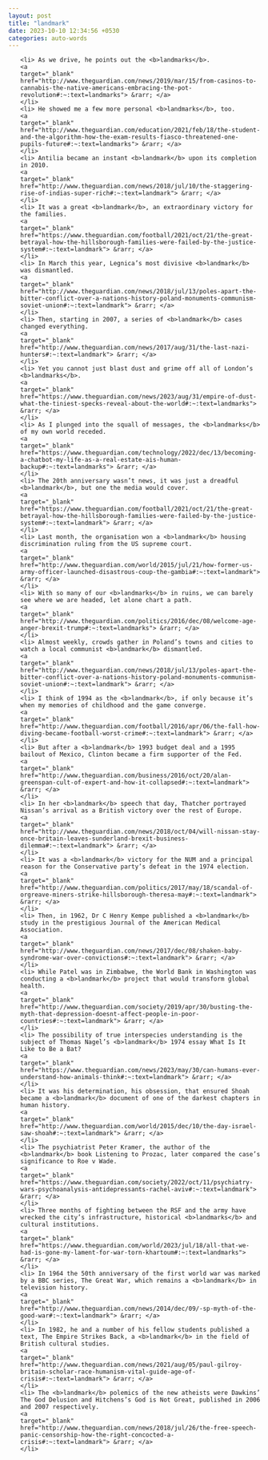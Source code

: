 ```yaml
---
layout: post
title: "landmark"
date: 2023-10-10 12:34:56 +0530
categories: auto-words
---
```

<ol>

    <li> As we drive, he points out the <b>landmarks</b>.
    <a 
    target="_blank" 
    href="http://www.theguardian.com/news/2019/mar/15/from-casinos-to-cannabis-the-native-americans-embracing-the-pot-revolution#:~:text=landmarks"> &rarr; </a>
    </li>
    <li> He showed me a few more personal <b>landmarks</b>, too.
    <a 
    target="_blank" 
    href="http://www.theguardian.com/education/2021/feb/18/the-student-and-the-algorithm-how-the-exam-results-fiasco-threatened-one-pupils-future#:~:text=landmarks"> &rarr; </a>
    </li>
    <li> Antilia became an instant <b>landmark</b> upon its completion in 2010.
    <a 
    target="_blank" 
    href="http://www.theguardian.com/news/2018/jul/10/the-staggering-rise-of-indias-super-rich#:~:text=landmark"> &rarr; </a>
    </li>
    <li> It was a great <b>landmark</b>, an extraordinary victory for the families.
    <a 
    target="_blank" 
    href="https://www.theguardian.com/football/2021/oct/21/the-great-betrayal-how-the-hillsborough-families-were-failed-by-the-justice-system#:~:text=landmark"> &rarr; </a>
    </li>
    <li> In March this year, Legnica’s most divisive <b>landmark</b> was dismantled.
    <a 
    target="_blank" 
    href="http://www.theguardian.com/news/2018/jul/13/poles-apart-the-bitter-conflict-over-a-nations-history-poland-monuments-communism-soviet-union#:~:text=landmark"> &rarr; </a>
    </li>
    <li> Then, starting in 2007, a series of <b>landmark</b> cases changed everything.
    <a 
    target="_blank" 
    href="http://www.theguardian.com/news/2017/aug/31/the-last-nazi-hunters#:~:text=landmark"> &rarr; </a>
    </li>
    <li> Yet you cannot just blast dust and grime off all of London’s <b>landmarks</b>.
    <a 
    target="_blank" 
    href="https://www.theguardian.com/news/2023/aug/31/empire-of-dust-what-the-tiniest-specks-reveal-about-the-world#:~:text=landmarks"> &rarr; </a>
    </li>
    <li> As I plunged into the squall of messages, the <b>landmarks</b> of my own world receded.
    <a 
    target="_blank" 
    href="https://www.theguardian.com/technology/2022/dec/13/becoming-a-chatbot-my-life-as-a-real-estate-ais-human-backup#:~:text=landmarks"> &rarr; </a>
    </li>
    <li> The 20th anniversary wasn’t news, it was just a dreadful <b>landmark</b>, but one the media would cover.
    <a 
    target="_blank" 
    href="https://www.theguardian.com/football/2021/oct/21/the-great-betrayal-how-the-hillsborough-families-were-failed-by-the-justice-system#:~:text=landmark"> &rarr; </a>
    </li>
    <li> Last month, the organisation won a <b>landmark</b> housing discrimination ruling from the US supreme court.
    <a 
    target="_blank" 
    href="http://www.theguardian.com/world/2015/jul/21/how-former-us-army-officer-launched-disastrous-coup-the-gambia#:~:text=landmark"> &rarr; </a>
    </li>
    <li> With so many of our <b>landmarks</b> in ruins, we can barely see where we are headed, let alone chart a path.
    <a 
    target="_blank" 
    href="http://www.theguardian.com/politics/2016/dec/08/welcome-age-anger-brexit-trump#:~:text=landmarks"> &rarr; </a>
    </li>
    <li> Almost weekly, crowds gather in Poland’s towns and cities to watch a local communist <b>landmark</b> dismantled.
    <a 
    target="_blank" 
    href="http://www.theguardian.com/news/2018/jul/13/poles-apart-the-bitter-conflict-over-a-nations-history-poland-monuments-communism-soviet-union#:~:text=landmark"> &rarr; </a>
    </li>
    <li> I think of 1994 as the <b>landmark</b>, if only because it’s when my memories of childhood and the game converge.
    <a 
    target="_blank" 
    href="http://www.theguardian.com/football/2016/apr/06/the-fall-how-diving-became-football-worst-crime#:~:text=landmark"> &rarr; </a>
    </li>
    <li> But after a <b>landmark</b> 1993 budget deal and a 1995 bailout of Mexico, Clinton became a firm supporter of the Fed.
    <a 
    target="_blank" 
    href="http://www.theguardian.com/business/2016/oct/20/alan-greenspan-cult-of-expert-and-how-it-collapsed#:~:text=landmark"> &rarr; </a>
    </li>
    <li> In her <b>landmark</b> speech that day, Thatcher portrayed Nissan’s arrival as a British victory over the rest of Europe.
    <a 
    target="_blank" 
    href="http://www.theguardian.com/news/2018/oct/04/will-nissan-stay-once-britain-leaves-sunderland-brexit-business-dilemma#:~:text=landmark"> &rarr; </a>
    </li>
    <li> It was a <b>landmark</b> victory for the NUM and a principal reason for the Conservative party’s defeat in the 1974 election.
    <a 
    target="_blank" 
    href="http://www.theguardian.com/politics/2017/may/18/scandal-of-orgreave-miners-strike-hillsborough-theresa-may#:~:text=landmark"> &rarr; </a>
    </li>
    <li> Then, in 1962, Dr C Henry Kempe published a <b>landmark</b> study in the prestigious Journal of the American Medical Association.
    <a 
    target="_blank" 
    href="http://www.theguardian.com/news/2017/dec/08/shaken-baby-syndrome-war-over-convictions#:~:text=landmark"> &rarr; </a>
    </li>
    <li> While Patel was in Zimbabwe, the World Bank in Washington was conducting a <b>landmark</b> project that would transform global health.
    <a 
    target="_blank" 
    href="http://www.theguardian.com/society/2019/apr/30/busting-the-myth-that-depression-doesnt-affect-people-in-poor-countries#:~:text=landmark"> &rarr; </a>
    </li>
    <li> The possibility of true interspecies understanding is the subject of Thomas Nagel’s <b>landmark</b> 1974 essay What Is It Like to Be a Bat?
    <a 
    target="_blank" 
    href="https://www.theguardian.com/news/2023/may/30/can-humans-ever-understand-how-animals-think#:~:text=landmark"> &rarr; </a>
    </li>
    <li> It was his determination, his obsession, that ensured Shoah became a <b>landmark</b> document of one of the darkest chapters in human history.
    <a 
    target="_blank" 
    href="http://www.theguardian.com/world/2015/dec/10/the-day-israel-saw-shoah#:~:text=landmark"> &rarr; </a>
    </li>
    <li> The psychiatrist Peter Kramer, the author of the <b>landmark</b> book Listening to Prozac, later compared the case’s significance to Roe v Wade.
    <a 
    target="_blank" 
    href="https://www.theguardian.com/society/2022/oct/11/psychiatry-wars-psychoanalysis-antidepressants-rachel-aviv#:~:text=landmark"> &rarr; </a>
    </li>
    <li> Three months of fighting between the RSF and the army have wrecked the city’s infrastructure, historical <b>landmarks</b> and cultural institutions.
    <a 
    target="_blank" 
    href="https://www.theguardian.com/world/2023/jul/18/all-that-we-had-is-gone-my-lament-for-war-torn-khartoum#:~:text=landmarks"> &rarr; </a>
    </li>
    <li> In 1964 the 50th anniversary of the first world war was marked by a BBC series, The Great War, which remains a <b>landmark</b> in television history.
    <a 
    target="_blank" 
    href="http://www.theguardian.com/news/2014/dec/09/-sp-myth-of-the-good-war#:~:text=landmark"> &rarr; </a>
    </li>
    <li> In 1982, he and a number of his fellow students published a text, The Empire Strikes Back, a <b>landmark</b> in the field of British cultural studies.
    <a 
    target="_blank" 
    href="http://www.theguardian.com/news/2021/aug/05/paul-gilroy-britain-scholar-race-humanism-vital-guide-age-of-crisis#:~:text=landmark"> &rarr; </a>
    </li>
    <li> The <b>landmark</b> polemics of the new atheists were Dawkins’ The God Delusion and Hitchens’s God is Not Great, published in 2006 and 2007 respectively.
    <a 
    target="_blank" 
    href="http://www.theguardian.com/news/2018/jul/26/the-free-speech-panic-censorship-how-the-right-concocted-a-crisis#:~:text=landmark"> &rarr; </a>
    </li>